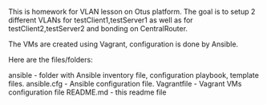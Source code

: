 This is homework for VLAN lesson on Otus platform.
The goal is to setup 2 different VLANs for testClient1,testServer1 as well as for testClient2,testServer2 and bonding on CentralRouter.

The VMs are created using Vagrant, configuration is done by Ansible.

Here are the files/folders:

ansible - folder with Ansible inventory file, configuration playbook, template files.
ansible.cfg - Ansible configuration file.
Vagrantfile - Vagrant VMs configuration file
README.md - this readme file
